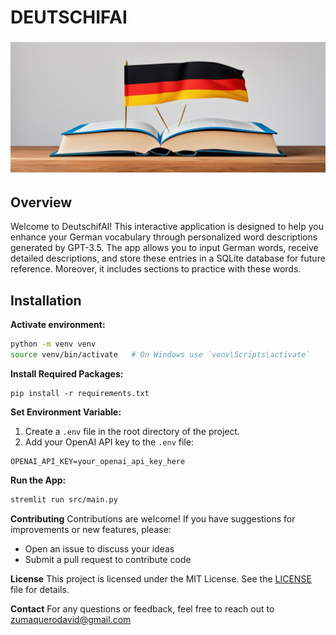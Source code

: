 # DEUTSCHIFAI

![image](data/images/logo.png)

## Overview
Welcome to DeutschifAI! This interactive application is designed to help you enhance your German vocabulary through personalized word descriptions generated by GPT-3.5. The app allows you to input German words, receive detailed descriptions, and store these entries in a SQLite database for future reference. Moreover, it includes sections to practice with these words.

## Installation

**Activate environment:**
```bash
python -m venv venv
source venv/bin/activate   # On Windows use `venv\Scripts\activate`
```
**Install Required Packages:**
```
pip install -r requirements.txt
```

**Set Environment Variable:**

1. Create a `.env` file in the root directory of the project.
2. Add your OpenAI API key to the `.env` file:
```
OPENAI_API_KEY=your_openai_api_key_here
```

**Run the App:**
```bash
stremlit run src/main.py
```

**Contributing**
Contributions are welcome! If you have suggestions for improvements or new features, please:
* Open an issue to discuss your ideas
* Submit a pull request to contribute code

**License**
This project is licensed under the MIT License. See the [LICENSE](LICENSE) file for details.

**Contact**
For any questions or feedback, feel free to reach out to [zumaquerodavid@gmail.com](zumaquerodavid@gmail.com)
